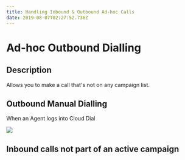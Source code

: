 ```yaml
---
title: Handling Inbound & Outbound Ad-hoc Calls
date: 2019-08-07T02:27:52.736Z
---
```


# Ad-hoc Outbound Dialling

## Description

Allows you to make a call that's not on any campaign list.

## Outbound Manual Dialling

When an Agent logs into Cloud Dial 

![](/images/manual_dialling_1.png)



## Inbound calls not part of an active campaign
